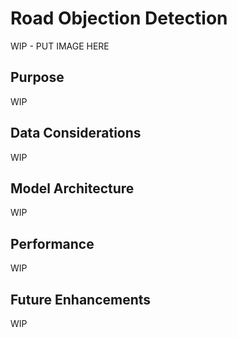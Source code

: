 # Road Objection Detection  

WIP - PUT IMAGE HERE

## Purpose  

WIP

## Data Considerations

WIP

## Model Architecture

WIP

## Performance

WIP

## Future Enhancements

WIP
